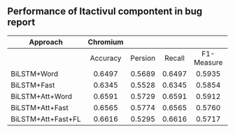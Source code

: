 ## Performance of Itactivul compontent in bug report

|  Approach          | Chromium |         |        |            |    PHP   |           |        |            | Thunderbird |           |        |            |
|--------------------|:--------:|:-------:|:------:|:----------:|:--------:|:---------:|:------:|:----------:|:-----------:|-----------|--------|------------|
|                    | Accuracy | Persion | Recall | F1-Measure | Accuracy | Percision | Recall | F1-Measure | Accuracy    | Percision | Recall | F1-Measure |
|     BiLSTM+Word    |  0.6497  |  0.5689 | 0.6497 |   0.5935   |  0.6608  |   0.5408  | 0.6608 |   0.5916   |    0.6862   |   0.6921  | 0.6862 |   0.6818   |
|     BiLSTM+Fast    |  0.6345  |  0.5528 | 0.6345 |   0.5854   |  0.6725  |   0.5906  | 0.6725 |   0.6171   |    0.6311   |   0.6694  | 0.6311 |   0.6413   |
|   BiLSTM+Att+Word  |  0.6591  |  0.5729 | 0.6591 |   0.5912   |  0.6784  |   0.5830  | 0.6784 |   0.6220   |    0.7204   |   0.6881  | 0.7204 |   0.6913   |
|   BiLSTM+Att+Fast  |  0.6565  |  0.5774 | 0.6565 |   0.5760   |  0.6608  |   0.5555  | 0.6608 |   0.5867   |    0.7036   |   0.6772  | 0.7036 |   0.6692   |
| BiLSTM+Att+Fast+FL |  0.6616  |  0.5295 | 0.6616 |   0.5717   |  0.6667  |   0.5927  | 0.6667 |   0.6263   |    0.7448   |   0.6871  | 0.7448 |   0.6970   |
